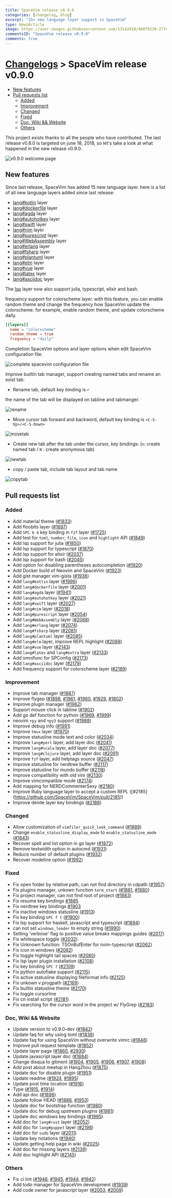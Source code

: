 ```yaml
---
title: SpaceVim release v0.9.0
categories: [changelog, blog]
excerpt: "15+ new language layer support in SpaceVim"
type: NewsArticle
image: https://user-images.githubusercontent.com/13142418/46079239-277eaa80-c1c9-11e8-845c-8220f6d60af8.png
commentsID: "SpaceVim release v0.9.0"
comments: true
---
```


# [Changelogs](../development#changelog) > SpaceVim release v0.9.0


<!-- vim-markdown-toc GFM -->

- [New features](#new-features)
- [Pull requests list](#pull-requests-list)
  - [Added](#added)
  - [Improvement](#improvement)
  - [Changed](#changed)
  - [Fixed](#fixed)
  - [Doc, Wiki && Website](#doc-wiki--website)
  - [Others](#others)

<!-- vim-markdown-toc -->

This project exists thanks to all the people who have contributed. The last release v0.8.0 is targeted
on june 18, 2018, so let's take a look at what happened in the new release v0.9.0.

![v0.9.0 welcome page](https://user-images.githubusercontent.com/13142418/46079239-277eaa80-c1c9-11e8-845c-8220f6d60af8.png)


## New features

Since last release, SpaceVim has added 15 new language layer. here is a list of all new language layers
added since last release:

- [lang#kotlin](../layers/lang/kotlin/) layer
- [lang#dockerfile](../layers/lang/dockerfile/) layer
- [lang#agda](../layers/lang/agda/) layer
- [lang#autohotkey](../layers/lang/autohotkey/) layer
- [lang#swift](../layers/lang/swift/) layer
- [lang#nim](../layers/lang/nim/) layer
- [lang#purescript](../layers/lang/purescript/) layer
- [lang#WebAssembly](../layers/lang/WebAssembly/) layer
- [lang#erlang](../layers/lang/erlang/) layer
- [lang#fsharp](../layers/lang/fsharp/) layer
- [lang#plantuml](../layers/lang/plantuml/) layer
- [lang#elm](../layers/lang/elm/) layer
- [lang#vue](../layers/lang/vue/) layer
- [lang#latex](../layers/lang/latex/) layer
- [lang#asciidoc](../layers/lang/asciidoc/) layer

The [lsp](../layers/language-server-protocol//) layer now also support julia, typescript, elixir and bash.

frequency support for colorscheme layer. with this feature, you can enable random theme and change the frequency how SpaceVim
update the colorscheme. for example, enable random theme, and update colorscheme daily.

```toml
[[layers]]
  name = "colorscheme"
  random_theme = true
  frequency = "daily"
```

Completion SpaceVim options and layer options when edit SpaceVim configuration file:

![complete spacevim configuration file](https://user-images.githubusercontent.com/13142418/46082785-7c72ee80-c1d2-11e8-9058-12ca1e7f4f63.png)


Improve builtin tab manager, support creating named tabs and rename an exist tab:

- Rename tab, default key binding is `r`

the name of the tab will be displayed on tabline and tabmanger.

![rename](https://user-images.githubusercontent.com/13142418/42123061-26d938aa-7c11-11e8-8e98-b089fbc53f30.gif)


- Move cursor tab forward and backword, default key binding is `<C-S-Up>/<C-S-Down>`

![movetab](https://user-images.githubusercontent.com/13142418/42123107-de3d10c0-7c11-11e8-8ddd-ed20b8925dee.gif)


- Create new tab after the tab under the cursor, key bindings: (`n`: create named tab / `N` : create anonymous tab)

![newtab](https://user-images.githubusercontent.com/13142418/42123504-d1c9e80c-7c18-11e8-8a51-a37fa55abb9b.gif)

- copy / paste tab, include tab layout and tab name

![copytab](https://user-images.githubusercontent.com/13142418/42134628-311b9648-7d72-11e8-9277-e63bbf42502c.gif)


## Pull requests list

### Added

- Add material theme ([#1833](https://github.com/SpaceVim/SpaceVim/pull/1833))
- Add floobits layer ([#1697](https://github.com/SpaceVim/SpaceVim/pull/1697))
- Add `SPC b b` key binding in `fzf` layer ([#1725](https://github.com/SpaceVim/SpaceVim/pull/1725))
- Add test for `toml`, `number`, `file`, `icon` and `highlight` API ([#1849](https://github.com/SpaceVim/SpaceVim/pull/1849))
- Add lsp support for julia ([#1850](https://github.com/SpaceVim/SpaceVim/pull/1850))
- Add lsp support for typescript ([#1870](https://github.com/SpaceVim/SpaceVim/pull/1870))
- Add lsp support for elixir ([#2037](https://github.com/SpaceVim/SpaceVim/pull/2037))
- Add lsp support for bash ([#2045](https://github.com/SpaceVim/SpaceVim/pull/2045))
- Add option for disabling parentheses autocompletion ([#1920](https://github.com/SpaceVim/SpaceVim/pull/1920))
- Add Docker build of Neovim and SpaceVim ([#1923](https://github.com/SpaceVim/SpaceVim/pull/1923))
- Add gist manager vim-gista ([#1936](https://github.com/SpaceVim/SpaceVim/pull/1936))
- Add `lang#kotlin` layer ([#1996](https://github.com/SpaceVim/SpaceVim/pull/1996))
- Add `lang#dockerfile` layer ([#2001](https://github.com/SpaceVim/SpaceVim/pull/2001))
- Add `lang#agda` layer ([#1941](https://github.com/SpaceVim/SpaceVim/pull/1941))
- Add `lang#autohotkey` layer ([#2021](https://github.com/SpaceVim/SpaceVim/pull/2021))
- Add `lang#swift` layer ([#2027](https://github.com/SpaceVim/SpaceVim/pull/2027))
- Add `lang#nim` layer ([#2018](https://github.com/SpaceVim/SpaceVim/pull/2018))
- Add `lang#purescript` layer ([#2054](https://github.com/SpaceVim/SpaceVim/pull/2054))
- Add `lang#WebAssembly` layer ([#2068](https://github.com/SpaceVim/SpaceVim/pull/2068))
- Add `lang#erlang` layer ([#2074](https://github.com/SpaceVim/SpaceVim/pull/2074))
- Add `lang#fsharp` layer ([#2081](https://github.com/SpaceVim/SpaceVim/pull/2081))
- Add `lang#plantuml` layer ([#2085](https://github.com/SpaceVim/SpaceVim/pull/2085))
- Add `lang#elm` layer, improve REPL highlight ([#2088](https://github.com/SpaceVim/SpaceVim/pull/2088))
- Add `lang#vue` layer ([#2143](https://github.com/SpaceVim/SpaceVim/pull/2143))
- Add `lang#latex` and `lang#extra` layer ([#2133](https://github.com/SpaceVim/SpaceVim/pull/2133))
- Add omnifunc for SPConfig ([#2173](https://github.com/SpaceVim/SpaceVim/pull/2173))
- Add `lang#asciidoc` layer ([#2179](https://github.com/SpaceVim/SpaceVim/pull/2179))
- Add frequency support for colorscheme layer ([#2189](https://github.com/SpaceVim/SpaceVim/pull/2189))

### Improvement

- Improve tab manager ([#1887](https://github.com/SpaceVim/SpaceVim/pull/1887))
- Improve flygep ([#1898](https://github.com/SpaceVim/SpaceVim/pull/1898), [#1961](https://github.com/SpaceVim/SpaceVim/pull/1961), [#1960](https://github.com/SpaceVim/SpaceVim/pull/1960), [#1929](https://github.com/SpaceVim/SpaceVim/pull/1929), [#1802](https://github.com/SpaceVim/SpaceVim/pull/1802))
- Improve plugin manager ([#1962](https://github.com/SpaceVim/SpaceVim/pull/1962))
- Support mouse click in tabline ([#1902](https://github.com/SpaceVim/SpaceVim/pull/1902))
- Add go def function for python ([#1969](https://github.com/SpaceVim/SpaceVim/pull/1969), [#1999](https://github.com/SpaceVim/SpaceVim/pull/1999))
- neovim `+py` and `+py3` support ([#1988](https://github.com/SpaceVim/SpaceVim/pull/1988))
- Improve debug info ([#1991](https://github.com/SpaceVim/SpaceVim/pull/1991))
- Improve `tmux` layer ([#1970](https://github.com/SpaceVim/SpaceVim/pull/1970))
- Improve statusline mode text and color ([#2034](https://github.com/SpaceVim/SpaceVim/pull/2034))
- Improve `lang#perl` layer, add layer doc ([#2041](https://github.com/SpaceVim/SpaceVim/pull/2041))
- Improve `lang#scala` layer, add layer doc ([#2077](https://github.com/SpaceVim/SpaceVim/pull/2077))
- Improve `lang#clojure` layer, add layer doc ([#2091](https://github.com/SpaceVim/SpaceVim/pull/2091))
- Improve `fzf` layer, add helptags source ([#2047](https://github.com/SpaceVim/SpaceVim/pull/2047))
- Improve statusline for nerdtree buffer ([#2117](https://github.com/SpaceVim/SpaceVim/pull/2117))
- Improve statusline for mundo buffer ([#2118](https://github.com/SpaceVim/SpaceVim/pull/2118))
- Improve compatibility with old vim ([#2130](https://github.com/SpaceVim/SpaceVim/pull/2130))
- Improve vimcompatible mode ([#2174](https://github.com/SpaceVim/SpaceVim/pull/2174))
- Add mapping for NERDCommenterSexy ([#2180](https://github.com/SpaceVim/SpaceVim/pull/2180))
- Improve Ruby language layer to accept a custom REPL ([#2185] (https://github.com/SpaceVim/SpaceVim/pull/2185))
- Improve denite layer key bindings ([#2188](https://github.com/SpaceVim/SpaceVim/pull/2188))

### Changed

- Allow customization of `vimfiler_quick_look_command` ([#1889](https://github.com/SpaceVim/pull/1889))
- Change `enable_statusline_display_mode` to `enable_statusline_mode` ([#1843](https://github.com/SpaceVim/SpaceVim/pull/1843))
- Recover spell and list option in go layer ([#1872](https://github.com/SpaceVim/SpaceVim/pull/1872))
- Remove textwidth option in autocmd ([#1931](https://github.com/SpaceVim/SpaceVim/pull/1931))
- Reduce number of default plugins ([#1932](https://github.com/SpaceVim/SpaceVim/pull/1932))
- Recover modeline option ([#1992](https://github.com/SpaceVim/SpaceVim/pull/1992))

### Fixed

- Fix open folder by relative path, can not find directory in cdpath ([#1957](https://github.com/SpaceVim/SpaceVim/pull/1957))
- Fix plugins manager, unkown function `term_start` ([#1881](https://github.com/SpaceVim/SpaceVim/pull/1881), [#1880](https://github.com/SpaceVim/SpaceVim/pull/1880))
- Fix project manager, can not find root of project ([#1883](https://github.com/SpaceVim/SpaceVim/pull/1883))
- Fix resume key bindings [#1885](https://github.com/SpaceVim/SpaceVim/pull/1885)
- Fix nerdtree key bindings [#1903](https://github.com/SpaceVim/SpaceVim/pull/1903)
- Fix inactive windows statusline ([#1913](https://github.com/SpaceVim/SpaceVim/pull/1913))
- Fix key binding `SPC f t` ([#1900](https://github.com/SpaceVim/SpaceVim/pull/1900))
- Fix lsp support for haskell, javascript and typescript ([#1894](https://github.com/SpaceVim/SpaceVim/pull/1894))
- can not set `windows_leader` to empty string ([#1990](https://github.com/SpaceVim/SpaceVim/pull/1990))
- Setting 'verbose' flag to positive value breaks mappings guides ([#2017](https://github.com/SpaceVim/SpaceVim/pull/2017))
- Fix whitespace toggle ([#2032](https://github.com/SpaceVim/SpaceVim/pull/2032))
- Fix Unknown function: TSOnBufEnter for nvim-typescript ([#2062](https://github.com/SpaceVim/SpaceVim/pull/2062))
- Fix icon in windows ([#2082](https://github.com/SpaceVim/SpaceVim/pull/2082))
- Fix toggle highlight tail spaces ([#2080](https://github.com/SpaceVim/SpaceVim/pull/2080))
- Fix lsp layer plugin installation ([#2108](https://github.com/SpaceVim/SpaceVim/pull/2108))
- Fix key binding `SPC ?` ([#2109](https://github.com/SpaceVim/SpaceVim/pull/2109))
- Fix python autoflake support ([#2115](https://github.com/SpaceVim/SpaceVim/pull/2115))
- Fix active statusline displaying fileformat info ([#2125](https://github.com/SpaceVim/SpaceVim/pull/2125))
- Fix unkown v:progpath ([#2169](https://github.com/SpaceVim/SpaceVim/pull/2169))
- Fix builtin statusline theme ([#2170](https://github.com/SpaceVim/SpaceVim/pull/2170))
- Fix toggle cursorline 
- Fix cn install script ([#2181](https://github.com/SpaceVim/SpaceVim/pull/2181))
- Fix searching for the cursor word in the project w/ FlyGrep ([#2183](https://github.com/SpaceVim/SpaceVim/pull/2183))

### Doc, Wiki && Website

- Update version to v0.9.0-dev ([#1842](https://github.com/SpaceVim/SpaceVim/pull/1842))
- Update faq for why using toml ([#1838](https://github.com/SpaceVim/SpaceVim/pull/1838))
- Update faq for using SpaceVim without overwrite vimrc ([#1848](https://github.com/SpaceVim/SpaceVim/pull/1848))
- Improve pull request template ([#1852](https://github.com/SpaceVim/SpaceVim/pull/1852))
- Update layer page ([#1860](https://github.com/SpaceVim/SpaceVim/pull/1860), [#2930](https://github.com/SpaceVim/SpaceVim/pull/1930))
- Update javascript layer doc ([#1884](https://github.com/SpaceVim/SpaceVim/pull/1884))
- Change disqua to gitment ([#1904](https://github.com/SpaceVim/SpaceVim/pull/1904), [#1905](https://github.com/SpaceVim/SpaceVim/pull/1905), [#1906](https://github.com/SpaceVim/SpaceVim/pull/1906), [#1907](https://github.com/SpaceVim/SpaceVim/pull/1907), [#1908](https://github.com/SpaceVim/SpaceVim/pull/1908))
- Add post about meetup in HangZhou ([#1875](https://github.com/SpaceVim/SpaceVim/pull/1875))
- Update doc for disable plugin ([#1951](https://github.com/SpaceVim/SpaceVim/pull/1951))
- Update readme ([#1924](https://github.com/SpaceVim/SpaceVim/pull/1924), [#1895](https://github.com/SpaceVim/SpaceVim/pull/1895))
- Update post time location ([#1916](https://github.com/SpaceVim/SpaceVim/pull/1916))
- Type ([#1915](https://github.com/SpaceVim/SpaceVim/pull/1915), [#1914](https://github.com/SpaceVim/SpaceVim/pull/1914))
- Add api doc ([#1896](https://github.com/SpaceVim/SpaceVim/pull/1896))
- Update follow HEAD ([#1886](https://github.com/SpaceVim/SpaceVim/pull/1886), [#1953](https://github.com/SpaceVim/SpaceVim/pull/1953))
- Update doc for bootstrap function ([#1980](https://github.com/SpaceVim/SpaceVim/pull/1980))
- Update doc for debug upstream plugins ([#1981](https://github.com/SpaceVim/SpaceVim/pull/1981))
- Update doc windows key bindings ([#1995](https://github.com/SpaceVim/SpaceVim/pull/1995))
- Add doc for `lang#rust` layer ([#2052](https://github.com/SpaceVim/SpaceVim/pull/2052))
- Add doc for `lang#puppet` layer ([#2198](https://github.com/SpaceVim/SpaceVim/pull/2198))
- Add doc for `sudo` layer ([#2011](https://github.com/SpaceVim/SpaceVim/pull/2011))
- Update key notations ([#1940](https://github.com/SpaceVim/SpaceVim/pull/1940))
- Update getting help page in wiki ([#2025](https://github.com/SpaceVim/SpaceVim/pull/2025))
- Add doc for missing layers ([#2139](https://github.com/SpaceVim/SpaceVim/pull/2139))
- Add doc highlight API ([#2145](https://github.com/SpaceVim/SpaceVim/pull/2145))

### Others

- Fix ci lint ([#1946](https://github.com/SpaceVim/SpaceVim/pull/1946), [#1945](https://github.com/SpaceVim/SpaceVim/pull/1945), [#1944](https://github.com/SpaceVim/SpaceVim/pull/1944), [#1942](https://github.com/SpaceVim/SpaceVim/pull/1942))
- Add todo manager for SpaceVim development ([#1939](https://github.com/SpaceVim/SpaceVim/pull/1939))
- Add code owner for javascript layer ([#2003](https://github.com/SpaceVim/SpaceVim/pull/2003), [#2009](https://github.com/SpaceVim/SpaceVim/pull/2009))
